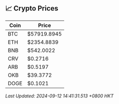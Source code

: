 ## 📈 Crypto Prices

| Coin | Price |
| ---- | ----- |
| BTC | $57919.8945 |
| ETH | $2354.8839 |
| BNB | $542.0022 |
| CRV | $0.2716 |
| ARB | $0.5197 |
| OKB | $39.3772 |
| DOGE | $0.1021 |

_Last Updated: 2024-09-12 14:41:31.513 +0800 HKT_